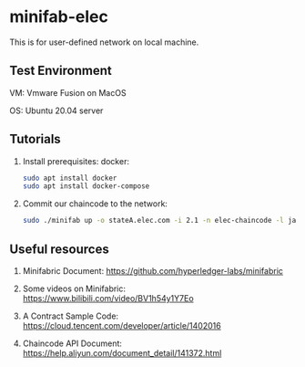 # minifab-elec

This is for user-defined network on local machine.

##  Test Environment

VM: Vmware Fusion on MacOS

OS: Ubuntu 20.04 server

## Tutorials

1. Install prerequisites: docker: 

   ```bash
   sudo apt install docker
   sudo apt install docker-compose
   ```

3. Commit our chaincode to the network: 

   ```Bash
   sudo ./minifab up -o stateA.elec.com -i 2.1 -n elec-chaincode -l java -v 1.0 -d true -e true -p '"init","Plant","10000","500000","Home","10","100"'
   ```

## Useful resources

1. Minifabric Document: https://github.com/hyperledger-labs/minifabric
2. Some videos on Minifabric: https://www.bilibili.com/video/BV1h54y1Y7Eo

3. A Contract Sample Code: https://cloud.tencent.com/developer/article/1402016
4. Chaincode API Document: https://help.aliyun.com/document_detail/141372.html
